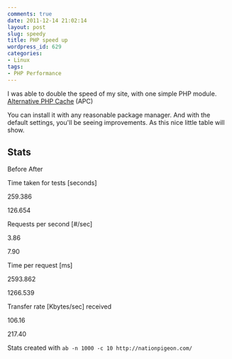 ```yaml
---
comments: true
date: 2011-12-14 21:02:14
layout: post
slug: speedy
title: PHP speed up
wordpress_id: 629
categories:
- Linux
tags:
- PHP Performance
---
```


I was able to double the speed of my site, with one simple PHP module. [Alternative PHP Cache](http://php.net/manual/en/book.apc.php) (APC)

You can install it with any reasonable package manager. And with the default settings, you'll be seeing improvements. As this nice little table will show.



## Stats






Before
After



  
Time taken for tests \[seconds\]

  
259.386

  
126.654






  
Requests per second \[#/sec\]

  
3.86

  
7.90






  
Time per request \[ms\]

  
2593.862

  
1266.539






  
Transfer rate \[Kbytes/sec\] received

  
106.16

  
217.40




Stats created with `ab -n 1000 -c 10 http://nationpigeon.com/`

